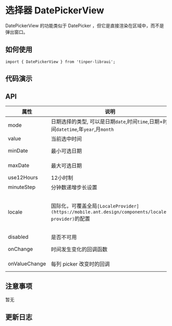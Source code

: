 # 选择器 DatePickerView

DatePickerView 的功能类似于 DatePicker ，但它是直接渲染在区域中，而不是弹出窗口。

## 如何使用

```
import { DatePickerView } from 'tinper-libraui';

```

## 代码演示 


## API

| 属性 | 说明 | 类型 | 默认值 |
|----|-----|------|------|
| mode  | 日期选择的类型, 可以是日期`date`,时间`time`,日期+时间`datetime`,年`year`,月`month` | String | `date` |
| value | 当前选中时间 | Date | 无 |
| minDate   | 最小可选日期 | Date  |  2000-1-1  |
| maxDate   | 最大可选日期 | Date  |  2030-1-1  |
| use12Hours | 12小时制 | Boolean | false |
| minuteStep |  分钟数递增步长设置   | Number | 1 |
| locale   | 国际化，可覆盖全局`[LocaleProvider](https://mobile.ant.design/components/locale-provider)`的配置 | Object: {DatePickerLocale: {year, month, day, hour, minute, am?, pm?}, okText, dismissText } | - |
| disabled   | 是否不可用      | Boolean |    false  |
| onChange   | 时间发生变化的回调函数  | (date: Object): void | - |
| onValueChange | 每列 picker 改变时的回调 | (vals: any, index: number) => void | - |



## 注意事项

暂无

## 更新日志
